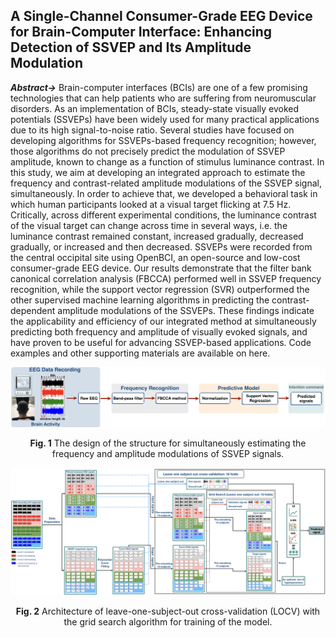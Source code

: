 ## A Single-Channel Consumer-Grade EEG Device for Brain-Computer Interface: Enhancing Detection of SSVEP and Its Amplitude Modulation

***Abstract->*** Brain-computer interfaces (BCIs) are one of a few promising technologies that can help patients who are suffering from neuromuscular disorders. As an implementation of BCIs, steady-state visually evoked potentials (SSVEPs) have been widely used for many practical applications due to its high signal-to-noise ratio. Several studies have focused on developing algorithms for SSVEPs-based frequency recognition; however, those algorithms do not precisely predict the modulation of SSVEP amplitude, known to change as a function of stimulus luminance contrast. In this study, we aim at developing an integrated approach to estimate the frequency and contrast-related amplitude modulations of the SSVEP signal, simultaneously. In order to achieve that, we developed a behavioral task in which human participants looked at a visual target flicking at 7.5 Hz. Critically, across different experimental conditions, the luminance contrast of the visual target can change across time in several ways, i.e. the luminance contrast remained constant, increased gradually, decreased gradually, or increased and then decreased. SSVEPs were recorded from the central occipital site using OpenBCI, an open-source and low-cost consumer-grade EEG device. Our results demonstrate that the filter bank canonical correlation analysis (FBCCA) performed well in SSVEP frequency recognition, while the support vector regression (SVR) outperformed the other supervised machine learning algorithms in predicting the contrast-dependent amplitude modulations of the SSVEPs. These findings indicate the applicability and efficiency of our integrated method at simultaneously predicting both frequency and amplitude of visually evoked signals, and have proven to be useful for advancing SSVEP-based applications. Code examples and other supporting materials are available on here.

![alt text](Graphical_Abstarct.001.png)
<p align="center"> 
<b>Fig. 1</b> The design of the structure for simultaneously estimating the frequency and amplitude modulations of SSVEP signals. 
</p>

![alt text](Predictive_model_structure/Predictive_model_structure.001.png)
<p align="center"> 
<b>Fig. 2</b> Architecture of leave-one-subject-out cross-validation (LOCV) with the grid search algorithm for training of the model. 
</p>
